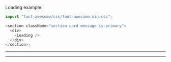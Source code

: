 
Loading example:

```js
import "font-awesome/css/font-awesome.min.css";

<section className="section card message is-primary">
  <div>
    <Loading />
  </div>
</section>;
```

---

---
